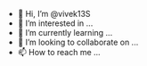 - 👋 Hi, I’m @vivek13S
- 👀 I’m interested in ...
- 🌱 I’m currently learning ...
- 💞️ I’m looking to collaborate on ...
- 📫 How to reach me ...

<!---
vivek13S/vivek13S is a ✨ special ✨ repository because its `README.md` (this file) appears on your GitHub profile.
You can click the Preview link to take a look at your changes.
--->

